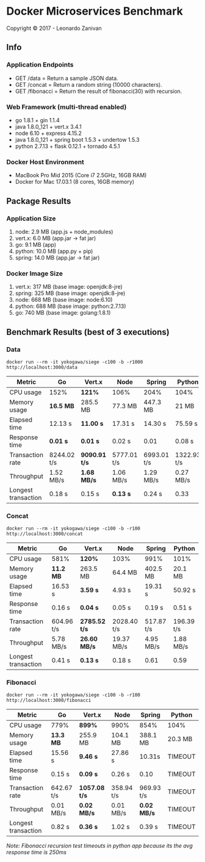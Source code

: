 # Docker Microservices Benchmark

Copyright © 2017 - Leonardo Zanivan

## Info

### Application Endpoints

- GET /data       = Return a sample JSON data.
- GET /concat     = Return a random string (10000 characters).
- GET /fibonacci  = Return the result of fibonacci(30) with recursion.

### Web Framework (multi-thread enabled)

- go 1.8.1 + gin 1.1.4
- java 1.8.0_121 + vert.x 3.4.1
- node 6.10 + express 4.15.2
- java 1.8.0_121 + spring boot 1.5.3 + undertow 1.5.3
- python 2.7.13 + flask 0.12.1 + tornado 4.5.1

### Docker Host Environment

- MacBook Pro Mid 2015 (Core i7 2.5GHz, 16GB RAM)
- Docker for Mac 17.03.1 (8 cores, 16GB memory)

## Package Results

### Application Size

1. node: 2.9 MB (app.js + node_modules)
2. vert.x: 6.0 MB (app.jar -> fat jar)
3. go: 9.1 MB (app)
4. python: 10.0 MB (app.py + pip)
5. spring: 14.0 MB (app.jar -> fat jar)

### Docker Image Size

1. vert.x: 317 MB (base image: openjdk:8-jre)
2. spring: 325 MB (base image: openjdk:8-jre)
3. node: 668 MB (base image: node:6.10)
4. python: 688 MB (base image: python:2.7.13)
5. go: 740 MB (base image: golang:1.8.1)

## Benchmark Results (best of 3 executions)

### Data 

``docker run --rm -it yokogawa/siege -c100 -b -r1000 http://localhost:3000/data``

| Metric  | Go | Vert.x | Node | Spring | Python |
|---|---|---|---|---|---|
| CPU usage | 152% | **121%** | 106% | 204% | 104% |
| Memory usage | **16.5 MB** | 285.5 MB | 77.3 MB | 447.3 MB | 21 MB |
| Elapsed time | 12.13 s | **11.00 s**  | 17.31 s | 14.30 s | 75.59 s |
| Response time | **0.01 s** | **0.01 s** | 0.02 s | 0.01 | 0.08 s |
| Transaction rate | 8244.02 t/s | **9090.91 t/s** | 5777.01 t/s | 6993.01 t/s | 1322.93 t/s |
| Throughput | 1.52 MB/s | **1.68 MB/s** | 1.06 MB/s | 1.29 MB/s | 0.27 MB/s |
| Longest transaction | 0.18 s | 0.15 s | **0.13 s** | 0.24 s | 0.33 |

### Concat 

``docker run --rm -it yokogawa/siege -c100 -b -r100 http://localhost:3000/concat``

| Metric  | Go | Vert.x | Node | Spring | Python |
|---|---|---|---|---|---|
| CPU usage | 581% | **120%** | 103% | 991% | 101% |
| Memory usage | **11.2 MB** | 263.5 MB | 64.4 MB | 402.5 MB | 20.1 MB |
| Elapsed time | 16.53 s | **3.59 s**  | 4.93 s | 19.31 s | 50.92 s |
| Response time | 0.16 s | **0.04 s** | 0.05 s | 0.19 s | 0.51 s |
| Transaction rate | 604.96 t/s | **2785.52 t/s** | 2028.40 t/s | 517.87 t/s | 196.39 t/s |
| Throughput | 5.78 MB/s | **26.60 MB/s** | 19.37 MB/s | 4.95 MB/s | 1.88 MB/s |
| Longest transaction | 0.41 s | **0.13 s** | 0.18 s | 0.61 | 0.59 |

### Fibonacci

``docker run --rm -it yokogawa/siege -c100 -b -r100 http://localhost:3000/fibonacci``

| Metric  | Go | Vert.x | Node | Spring | Python |
|---|---|---|---|---|---|
| CPU usage | 779% | **899%** | 990% | 854% | 104% |
| Memory usage | **13.3 MB** | 255.9 MB | 104.1 MB | 388.1 MB | 20.3 MB | 20 MB |
| Elapsed time | 15.56 s | **9.46 s**  | 27.86 s | 10.31s | TIMEOUT |
| Response time | 0.15 s | **0.09 s** | 0.26 s | 0.10 | TIMEOUT |
| Transaction rate | 642.67 t/s | **1057.08 t/s** | 358.94 t/s | 969.93 t/s | TIMEOUT |
| Throughput | 0.01 MB/s | **0.02 MB/s** | 0.01 MB/s | **0.02 MB/s** | TIMEOUT |
| Longest transaction | 0.82 s | **0.36 s** | 1.02 s | 0.39 s | TIMEOUT |

*Note: Fibonacci recursion test timeouts in python app because its the avg response time is 250ms*